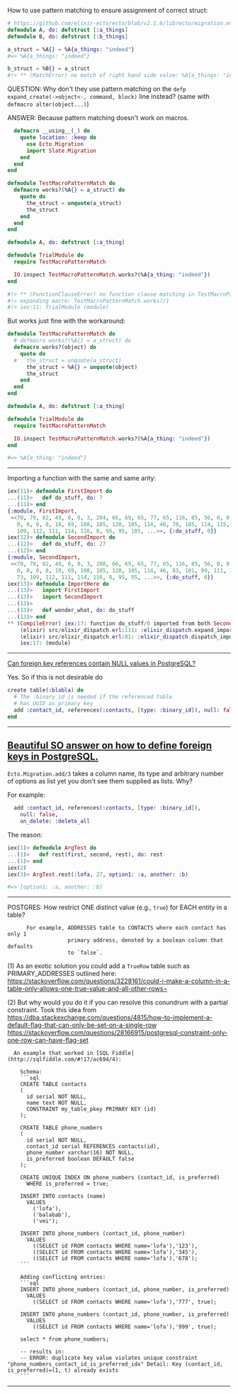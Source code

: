How to use pattern matching to ensure assignment of correct struct:
```elixir
# https://github.com/elixir-ecto/ecto/blob/v2.1.6/lib/ecto/migration.ex#L275
defmodule A, do: defstruct [:a_things]
defmodule B, do: defstruct [:b_things]

a_struct = %A{} = %A{a_things: "indeed"}
#=> %A{a_things: "indeed"}

b_struct = %B{} = a_struct
#!> ** (MatchError) no match of right hand side value: %A{a_things: "indeed"}
```

QUESTION:
  Why don't they use pattern matching on the
  `defp expand_create(->object<-, command, block)`
  line instead?
  (same with `defmacro alter(object...)`)

ANSWER:
  Because pattern matching doesn't work on macros.
```elixir
  defmacro __using__(_) do
    quote location: :keep do
      use Ecto.Migration
      import Slate.Migration
    end
  end
end

defmodule TestMacroPatternMatch do
  defmacro works?(%A{} = a_struct) do
    quote do
      the_struct = unquote(a_struct)
      the_struct
    end
  end
end

defmodule A, do: defstruct [:a_thing]

defmodule TrialModule do
  require TestMacroPatternMatch

  IO.inspect TestMacroPatternMatch.works?(%A{a_thing: "indeed"})
end

#!> ** (FunctionClauseError) no function clause matching in TestMacroPatternMatch.works?/1
#!> expanding macro: TestMacroPatternMatch.works?/1
#!> iex:11: TrialModule (module)
```

  But works just fine with the workaround:
```elixir
defmodule TestMacroPatternMatch do
  # defmacro works?(%A{} = a_struct) do
  defmacro works?(object) do
    quote do
  #   the_struct = unquote(a_struct)
      the_struct = %A{} = unquote(object)
      the_struct
    end
  end
end

defmodule A, do: defstruct [:a_thing]

defmodule TrialModule do
  require TestMacroPatternMatch

  IO.inspect TestMacroPatternMatch.works?(%A{a_thing: "indeed"})
end

#=> %A{a_thing: "indeed"}
```
---------------------------------------------------
Importing a function with the same and same arity:

```elixir
iex(11)> defmodule FirstImport do
...(11)>   def do_stuff, do: 7
...(11)> end
{:module, FirstImport,
 <<70, 79, 82, 49, 0, 0, 3, 204, 66, 69, 65, 77, 65, 116, 85, 56, 0, 0, 0, 93,
   0, 0, 0, 8, 18, 69, 108, 105, 120, 105, 114, 46, 70, 105, 114, 115, 116, 73,
   109, 112, 111, 114, 116, 8, 95, 95, 105, ...>>, {:do_stuff, 0}}
iex(12)> defmodule SecondImport do
...(12)>   def do_stuff, do: 27
...(12)> end
{:module, SecondImport,
 <<70, 79, 82, 49, 0, 0, 3, 208, 66, 69, 65, 77, 65, 116, 85, 56, 0, 0, 0, 94,
   0, 0, 0, 8, 19, 69, 108, 105, 120, 105, 114, 46, 83, 101, 99, 111, 110, 100,
   73, 109, 112, 111, 114, 116, 8, 95, 95, ...>>, {:do_stuff, 0}}
iex(13)> defmodule ImportHere do
...(13)>   import FirstImport
...(13)>   import SecondImport
...(13)>
...(13)>   def wonder_what, do: do_stuff
...(13)> end
** (CompileError) iex:17: function do_stuff/0 imported from both SecondImport and FirstImport, call is ambiguous
    (elixir) src/elixir_dispatch.erl:111: :elixir_dispatch.expand_import/6
    (elixir) src/elixir_dispatch.erl:81: :elixir_dispatch.dispatch_import/5
    iex:17: (module)
```
---------------------------------------------------
[Can foreign key references contain NULL values in PostgreSQL?](https://stackoverflow.com/questions/28206232/can-foreign-key-references-contain-null-values-in-postgresql)

Yes. So if this is not desirable do
```elixir
create table(:blabla) do
  # The :binary_id is needed if the referenced table
  # has UUID as primary key
  add :contact_id, references(:contacts, [type: :binary_id]), null: false
end
```
---------------------------------------------------
[Beautiful SO answer on how to define foreign keys in PostgreSQL.](https://stackoverflow.com/questions/28558920/postgresql-foreign-key-syntax)
---------------------------------------------------
`Ecto.Migration.add/3` takes a column name, its type and arbitrary number of
options as list yet you don't see them supplied as lists. Why?

For example:
```elixir
  add :contact_id, references(:contacts, [type: :binary_id]),
    null: false,
    on_delete: :delete_all
```

The reason:
```elixir
iex(1)> defmodule ArgTest do
...(1)>   def rest(first, second, rest), do: rest
...(1)> end
iex(2)
iex(3)> ArgTest.rest(:lofa, 27, option1: :a, another: :b)

#=> [option1: :a, another: :b]
```
---------------------------------------------------
POSTGRES: How restrict ONE distinct value (e.g., `true`) for EACH entity in a table?

          For example, ADDRESSES table to CONTACTS where each contact has only 1
                       primary address, denoted by a boolean column that defaults
                       to `false`.

  (1) As an exotic solution you could add a `TrueRow` table such as
      PRIMARY_ADDRESSES outlined here:
      https://stackoverflow.com/questions/3228161/could-i-make-a-column-in-a-table-only-allows-one-true-value-and-all-other-rows¬

  (2) But why would you do it if you can resolve this conundrum with a
      partial constraint. Took this idea from
      https://dba.stackexchange.com/questions/4815/how-to-implement-a-default-flag-that-can-only-be-set-on-a-single-row
      https://stackoverflow.com/questions/28166915/postgresql-constraint-only-one-row-can-have-flag-set

      An example that worked in [SQL Fiddle](http://sqlfiddle.com/#!17/ac694/4):

        Schema:
        ```sql
        CREATE TABLE contacts
        (
          id serial NOT NULL,
          name text NOT NULL,
          CONSTRAINT my_table_pkey PRIMARY KEY (id)
        );

        CREATE TABLE phone_numbers
        (
          id serial NOT NULL,
          contact_id serial REFERENCES contacts(id),
          phone_number varchar(16) NOT NULL,
          is_preferred boolean DEFAULT false
        );

        CREATE UNIQUE INDEX ON phone_numbers (contact_id, is_preferred) 
          WHERE is_preferred = true;

        INSERT INTO contacts (name)
          VALUES
            ('lofa'),
            ('balabab'),
            ('vmi');

        INSERT INTO phone_numbers (contact_id, phone_number)
          VALUES
            ((SELECT id FROM contacts WHERE name='lofa'),'123'),
            ((SELECT id FROM contacts WHERE name='lofa'),'345'),
            ((SELECT id FROM contacts WHERE name='lofa'),'678');
        ```

        Adding conflicting entries:
        ```sql
        INSERT INTO phone_numbers (contact_id, phone_number, is_preferred)
          VALUES
            ((SELECT id FROM contacts WHERE name='lofa'),'777', true);

        INSERT INTO phone_numbers (contact_id, phone_number, is_preferred)
          VALUES
            ((SELECT id FROM contacts WHERE name='lofa'),'999', true);

        select * from phone_numbers;

        -- results in:
        -- ERROR: duplicate key value violates unique constraint "phone_numbers_contact_id_is_preferred_idx" Detail: Key (contact_id, is_preferred)=(1, t) already exists
        ```
---------------------------------------------------
